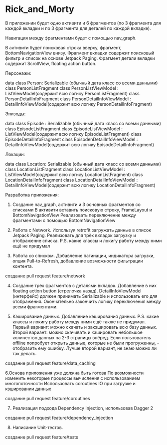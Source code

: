 # Rick_and_Morty

В приложении будет одно активити и 6 фрагментов (по 3 фрагмента для каждой вкладки и по 3 фрагмента для деталей по каждой вкладке).

Навигация между фрагментами будет с помощью nav_graph.

В активити будет поисковая строка вверху, фрагмент, BottomNavigationView внизу.
Фрагмент вкладки содержит поисковый фильтр и список на основе Jetpack Paging.
Фрагмент детали вкладки содержит ScrollView, floating action button.

Персонажи:

data class Person: Serializable (обычный дата класс со всеми данными)
class PersonListFragment
class PersonListViewModel : ListViewModel(содержит всю логику PersonListFragment)
class PersonDetailInfoFragment
class PersonDetailInfoViewModel : DetailInfoViewModel(содержит всю логику PersonDetailInfoFragment)

Эпизоды:

data class Episode : Serializable  (обычный дата класс со всеми данными)
class EpisodeListFragment
class EpisodeListViewModel : ListViewModel(содержит всю логику EpisodeListFragment)
class EpisodeDetailInfoFragment
class EpisodenDetailInfoViewModel : DetailInfoViewModel(содержит всю логику EpisodeDetailInfoFragment)

Локации:

data class Location: Serializable (обычный дата класс со всеми данными)
class LocationListFragment
class LocationListViewModel : ListViewModel(содержит всю логику LocationListFragment)
class LocationDetailInfoFragment
class LocationDetailInfoViewModel : DetailInfoViewModel(содержит всю логику LocationDetailInfoFragment)

Разработка приложения:
1. Создание nav_graph, активити и 3 основных фрагментов со списками
В активити вставить поисковую строку, FrameLayout и BottomNavigationView
Реализовать переключение между фрагментами с помощью BottomNavigationView

2. Работа с Network. Используя retrofit загружать данные в список Jetpack Paging.
Реализовать для трёх вкладок загрузку и  отображение списка.
P.S. какие классы  и локигу работу между ними ещё не придумал

3. Работа со списком. Добавление пагинации, индикатора загрузки, опция Pull-to-Refresh, добавление возможности фильтрации контента.

создание pull request feature/network

4. Создание трёх фрагментов с деталями вкладок. Добавление в них floating action button (стрелочка назад).
DetailInfoViewModel (интерфейс) должен принимать Serializable и использовать его для отображения.
Окончательно закончить логику переключения между всеми фрагментами.

5. Кэширование данных. Добавление кэширования данных.
P.S. какие классы  и локигу работу между ними ещё также не придумал.
      Первый вариант: можно скачать и закэшировать всю базу данных.
      Второй вариант: можно скачивать и кэшировать небольшое количество данных на 2-3 страницы впёред. 
 Если пользователь offline попробует открыть данные, которые не были прогруженны, - отобразить ему ошибку.
 Лучше второй вариант, не знаю можно ли так делать.
     
создание pull request feature/data_caching

6.Основа приложения уже должна быть готова
По возможности изменить некоторые процессы вычисления c использованием многопоточности
Использовать coroutines IO при загрузке и кэшировании данных

создание pull request feature/coroutines

7. Реализация подхода Dependency Injection, использовав Dagger 2

создание pull request feature/dependency_injection

8. Написание Unit-тестов.

создание pull request feature/tests
